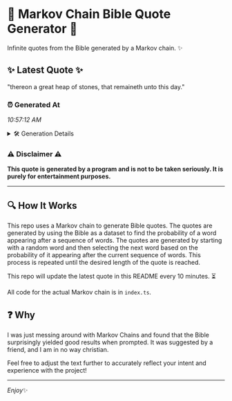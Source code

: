 # 📖 Markov Chain Bible Quote Generator 📖

Infinite quotes from the Bible generated by a Markov chain. ✨

## ✨ Latest Quote ✨
"thereon a great heap of stones, that remaineth unto this day."

### ⏰ Generated At
*10:57:12 AM*

<details>
    <summary>🛠️ Generation Details</summary>
    <p>
        <strong>🌱 Seed:</strong> thereon<br>
        <strong>🔄 Iterations:</strong> 10<br>
        <strong>📜 Context History:</strong><br>[ thereon ]: a<br>[ thereon, a ]: great<br>[ thereon, a, great ]: heap<br>[ thereon, a, great, heap ]: of<br>[ thereon, a, great, heap, of ]: stones,<br>[ thereon, a, great, heap, of, stones, ]: that<br>[ a, great, heap, of, stones,, that ]: remaineth<br>[ great, heap, of, stones,, that, remaineth ]: unto<br>[ heap, of, stones,, that, remaineth, unto ]: this<br>[ of, stones,, that, remaineth, unto, this ]: day.<br>
    </p>
</details>

### ⚠️ Disclaimer ⚠️
**This quote is generated by a program and is not to be taken seriously. It is purely for entertainment purposes.**

---

## 🔍 How It Works

This repo uses a Markov chain to generate Bible quotes. The quotes are generated by using the Bible as a dataset to find the probability of a word appearing after a sequence of words. The quotes are generated by starting with a random word and then selecting the next word based on the probability of it appearing after the current sequence of words. This process is repeated until the desired length of the quote is reached.

This repo will update the latest quote in this README every 10 minutes. ⏳

All code for the actual Markov chain is in `index.ts`.

## ❓ Why

I was just messing around with Markov Chains and found that the Bible surprisingly yielded good results when prompted. 
It was suggested by a friend, and I am in no way christian.

Feel free to adjust the text further to accurately reflect your intent and experience with the project!

---

*Enjoy*✨
